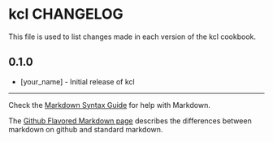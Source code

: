 kcl CHANGELOG
=============

This file is used to list changes made in each version of the kcl cookbook.

0.1.0
-----
- [your_name] - Initial release of kcl

- - -
Check the [Markdown Syntax Guide](http://daringfireball.net/projects/markdown/syntax) for help with Markdown.

The [Github Flavored Markdown page](http://github.github.com/github-flavored-markdown/) describes the differences between markdown on github and standard markdown.
